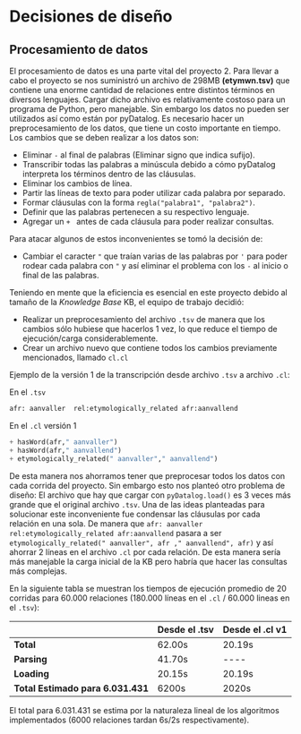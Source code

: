 Decisiones de diseño
===

Procesamiento de datos 
---

El procesamiento de datos es una parte vital del proyecto 2.
Para llevar a cabo el proyecto se nos suministró un archivo de 298MB **(etymwn.tsv)** que contiene una enorme cantidad de relaciones entre distintos términos en diversos lenguajes.
Cargar dicho archivo es relativamente costoso para un programa de Python, pero manejable. Sin embargo los datos no pueden ser utilizados así como están por pyDatalog. Es necesario hacer un preprocesamiento de los datos, que tiene un costo importante en tiempo.
Los cambios que se deben realizar a los datos son:

- Eliminar `-` al final de palabras (Eliminar signo que indica sufijo).
- Transcribir todas las palabras a minúscula debido a cómo pyDatalog interpreta los términos dentro de las cláusulas.
- Eliminar los cambios de línea.
- Partir las líneas de texto para poder utilizar cada palabra por separado.
- Formar cláusulas con la forma `regla("palabra1", "palabra2")`.
- Definir que las palabras pertenecen a su respectivo lenguaje.
- Agregar un `+ ` antes de cada cláusula para poder realizar consultas.

Para atacar algunos de estos inconvenientes se tomó la decisión de:
- Cambiar el caracter `"` que traían varias de las palabras por `'` para poder rodear cada palabra con  `"` y así eliminar el problema con los `-` al inicio o final de las palabras.

Teniendo en mente que la eficiencia es esencial en este proyecto debido al tamaño de la *Knowledge Base* KB, el equipo de trabajo decidió:

- Realizar un preprocesamiento del archivo `.tsv` de manera que los cambios sólo hubiese que hacerlos 1 vez, lo que reduce el tiempo de ejecución/carga considerablemente.
- Crear un archivo nuevo que contiene todos los cambios previamente mencionados, llamado `cl.cl`

Ejemplo de la versión 1 de la transcripción desde archivo `.tsv` a archivo `.cl`:

En el `.tsv`
```py
afr: aanvaller	rel:etymologically_related afr:aanvallend
```
En el `.cl` versión 1
```py
+ hasWord(afr," aanvaller")
+ hasWord(afr," aanvallend")
+ etymologically_related(" aanvaller"," aanvallend")
```
De esta manera nos ahorramos tener que preprocesar todos los datos con cada corrida del proyecto. Sin embargo esto nos planteó otro problema de diseño: El archivo que hay que cargar con `pyDatalog.load()` es 3 veces más grande que el original archivo `.tsv`.
Una de las ideas planteadas para solucionar este inconveniente fue condensar las cláusulas por cada relación en una sola. De manera que `afr: aanvaller rel:etymologically_related afr:aanvallend` pasara a ser `etymologically_related(" aanvaller", afr ," aanvallend", afr)` y así ahorrar 2 líneas en el archivo `.cl` por cada relación.
De esta manera sería más manejable la carga inicial de la KB pero habría que hacer las consultas más complejas.

En la siguiente tabla se muestran los tiempos de ejecución promedio de 20 corridas para 60.000 relaciones (180.000 líneas en el `.cl` / 60.000 lineas en el `.tsv`):

| | Desde el .tsv | Desde el .cl v1 |
| - | - | - |
| **Total** | 62.00s | 20.19s |
| **Parsing** | 41.70s | ---- |
| **Loading** | 20.15s | 20.19s |
| **Total Estimado para 6.031.431** | 6200s | 2020s |

El total para 6.031.431 se estima por la naturaleza lineal de los algoritmos implementados (6000 relaciones tardan 6s/2s respectivamente).